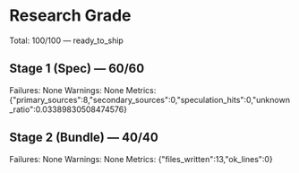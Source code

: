 # Research Grade
Total: 100/100 — ready_to_ship

## Stage 1 (Spec) — 60/60
Failures: None
Warnings: None
Metrics: {"primary_sources":8,"secondary_sources":0,"speculation_hits":0,"unknown_ratio":0.03389830508474576}

## Stage 2 (Bundle) — 40/40
Failures: None
Warnings: None
Metrics: {"files_written":13,"ok_lines":0}